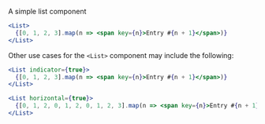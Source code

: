 A simple list component

```jsx
<List>
  {[0, 1, 2, 3].map(n => <span key={n}>Entry #{n + 1}</span>)}
</List>
```

Other use cases for the `<List>` component may include the following:

```jsx
<List indicator={true}>
  {[0, 1, 2, 3].map(n => <span key={n}>Entry #{n + 1}</span>)}
</List>
```

```jsx
<List horizontal={true}>
  {[0, 1, 2, 0, 1, 2, 0, 1, 2, 3].map(n => <span key={n}>Entry #{n + 1}</span>)}
</List>
```
